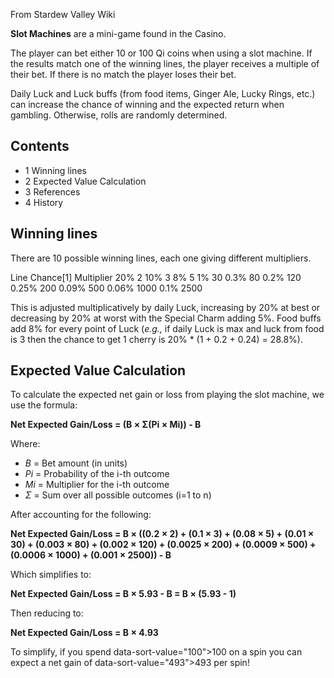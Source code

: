 From Stardew Valley Wiki

**Slot Machines** are a mini-game found in the Casino.

The player can bet either 10 or 100 Qi coins when using a slot machine. If the results match one of the winning lines, the player receives a multiple of their bet. If there is no match the player loses their bet.

Daily Luck and Luck buffs (from food items, Ginger Ale, Lucky Rings, etc.) can increase the chance of winning and the expected return when gambling. Otherwise, rolls are randomly determined.

## Contents

- 1 Winning lines
- 2 Expected Value Calculation
- 3 References
- 4 History

## Winning lines

There are 10 possible winning lines, each one giving different multipliers.

Line Chance\[1] Multiplier 20% 2 10% 3 8% 5 1% 30 0.3% 80 0.2% 120 0.25% 200 0.09% 500 0.06% 1000 0.1% 2500

This is adjusted multiplicatively by daily Luck, increasing by 20% at best or decreasing by 20% at worst with the Special Charm adding 5%. Food buffs add 8% for every point of Luck (*e.g.,* if daily Luck is max and luck from food is 3 then the chance to get 1 cherry is 20% * (1 + 0.2 + 0.24) = 28.8%).

## Expected Value Calculation

To calculate the expected net gain or loss from playing the slot machine, we use the formula:

**Net Expected Gain/Loss = (B × Σ(Pi × Mi)) - B**

Where:

- *B* = Bet amount (in units)
- *Pi* = Probability of the i-th outcome
- *Mi* = Multiplier for the i-th outcome
- *Σ* = Sum over all possible outcomes (i=1 to n)

After accounting for the following:

**Net Expected Gain/Loss = B × ((0.2 × 2) + (0.1 × 3) + (0.08 × 5) + (0.01 × 30) + (0.003 × 80) + (0.002 × 120) + (0.0025 × 200) + (0.0009 × 500) + (0.0006 × 1000) + (0.001 × 2500)) - B**

Which simplifies to:

**Net Expected Gain/Loss = B × 5.93 - B = B × (5.93 - 1)**

Then reducing to:

**Net Expected Gain/Loss = B × 4.93**

To simplify, if you spend data-sort-value="100"&gt;100 on a spin you can expect a net gain of data-sort-value="493"&gt;493 per spin!
